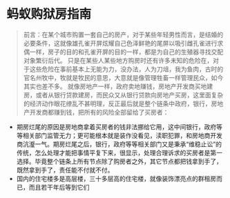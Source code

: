 # 蚂蚁购狱房指南

> 前言：在某个城市购置一套自己的房产，对于某些年轻男性而言，是结婚的必要条件，这就像雄孔雀开屏炫耀自己色泽鲜艳的尾屏以吸引雌孔雀进行求偶一样，房子的目的和孔雀开屏的目的一样，都是为自己的生殖器寻找交配对象繁衍后代。
> 只是在某些人某些地方购房时还有许多未知的危险在，对于这些危险在事前基本上无能为力，没办法，人为刀俎，我为鱼肉，古时的官名州牧中，牧就是牧民的意思，大意就是像管理牲畜一样管理民众，如今其实也差不多。
> 就像房地产一样，政府卖地赚钱，房地产开发商买地建房，或者从银行贷款建房，而民众又从银行贷款向房地产买房，这里面复杂的经济动作眼花缭乱不甚明理，反正最后就是整个链条中政府，银行，房地产开发商都赚到钱，把所有的风险全部留给了买房者：

 - 期房烂尾的原因是房地商拿着买房者的钱非法挪给它用，这中间银行，政府等等相关部门监管无力；更可能根本就是装作没看见，渎职犯罪，和房地商开发商沆瀣一气。期房烂尾之后，银行，政府等等相关部门又是秉承“维稳止讼”的传统，怎么处理才能把事情平复下来，很显示，处理合理诉求的买房者是第一选择。毕竟整个链条上所有节点除了购房者之外，其它节点都把钱拿到手了，既然拿到手了，责任能不付就不付。
 - 国内的住宅楼多是高层楼，三十多层高的住宅楼，就像装饰漂亮点的群租房而已，而且若干年后等到它们
<!--stackedit_data:
eyJoaXN0b3J5IjpbMTUyODA4MjE1NiwxNDQyOTA0OTc0LDEyOT
Q3MDQxNDMsLTIxMzcwOTQ2NzksLTEzMDIzNDExMzksLTk1Mzk1
NCwxMzkwODA0NzgsLTE0NzU4ODAzMTUsNjUwNzY3MDUsLTEzMj
M4NzI0MzIsLTIzNjY3MzI0OCwtMjQ1MDgxMzUxLC0xNTc2ODY5
ODAyLDU5MjExNDkyNiwtMTM1NjI2MTMwNSwyNjE0NzMyMzksMT
E2MDI4OTk5Myw4NTY4OTQyNjksMjEzNTAyNTA2MywxODU1NTUy
MDYwXX0=
-->